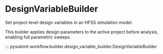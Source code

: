 # DesignVariableBuilder

Set project-level design variables in an HFSS simulation model.

This builder applies design parameters to the active project before analysis,
enabling full parametric sweeps.

::: pysubmit.workflow.builder.design_variable_builder.DesignVariableBuilder